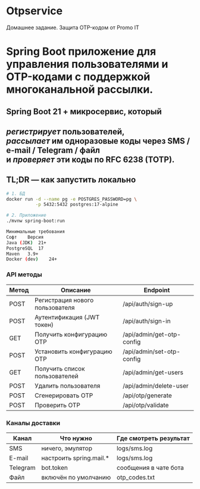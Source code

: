 ﻿# Otpservice

Домашнее задание. Защита OTP-кодом от Promo IT

# Spring Boot приложение для управления пользователями и OTP-кодами с поддержкой многоканальной рассылки.

## Spring Boot 21 + микросервис, который  
*регистрирует* пользователей,  
*рассылает* им одноразовые коды через SMS / e-mail / Telegram / файл  
и *проверяет* эти коды по RFC 6238 (TOTP).
---


## TL;DR — как запустить локально

```bash
# 1. БД
docker run -d --name pg -e POSTGRES_PASSWORD=pg \
           -p 5432:5432 postgres:17-alpine

# 2. Приложение
./mvnw spring-boot:run

Минимальные требования
Софт	Версия
Java (JDK)	21+
PostgreSQL	17
Maven	3.9+
Docker (dev)	24+
```

### API методы
| Метод | Описание                        | Endpoint           |
|-------|---------------------------------|--------------------|
| POST  | Регистрация нового пользователя | /api/auth/sign-up |
| POST  | Аутентификация (JWT токен)      | /api/auth/sign-in |
| GET   | Получить конфигурацию OTP       | /api/admin/get-otp-config |
| POST  | Установить конфигурацию OTP     | /api/admin/set-otp-config |
| GET   | Получить список пользователей   | /api/admin/get-users |
| POST  | Удалить пользователя            | /api/admin/delete-user |
| POST  | Сгенерировать OTP               | /api/otp/generate |
| POST  | Проверить OTP                   | /api/otp/validate|


### Каналы доставки
| Канал | Что нужно                      | Где смотреть результат         |
|-------|---------------------------------|--------------------|
| SMS	  | ничего, эмулятор | logs/sms.log |
| E-mail  | настроить spring.mail.*     | logs/sms.log |
| Telegram   | bot.token       | сообщения в чате бота  |
| Файл   | включён по умолчанию  |otp_codes.txt |

